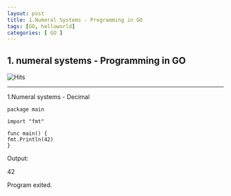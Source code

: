 ```yaml
---
layout: post
title: 1.Numeral Systems - Programming in GO
tags: [GO, helloworld]
categories: [ GO ]
---
```



## 1. numeral systems - Programming in GO
![Hits](https://hitcounter.pythonanywhere.com/count/tag.svg?s=200url=https%3A%2F%2Fengineitops.icu%2FDecimal-GO)


---
1.Numeral systems -  Decimal

    package main

    import "fmt"

    func main() {
	fmt.Println(42) 
    }

    
Output:    
     
   42

   Program exited.
